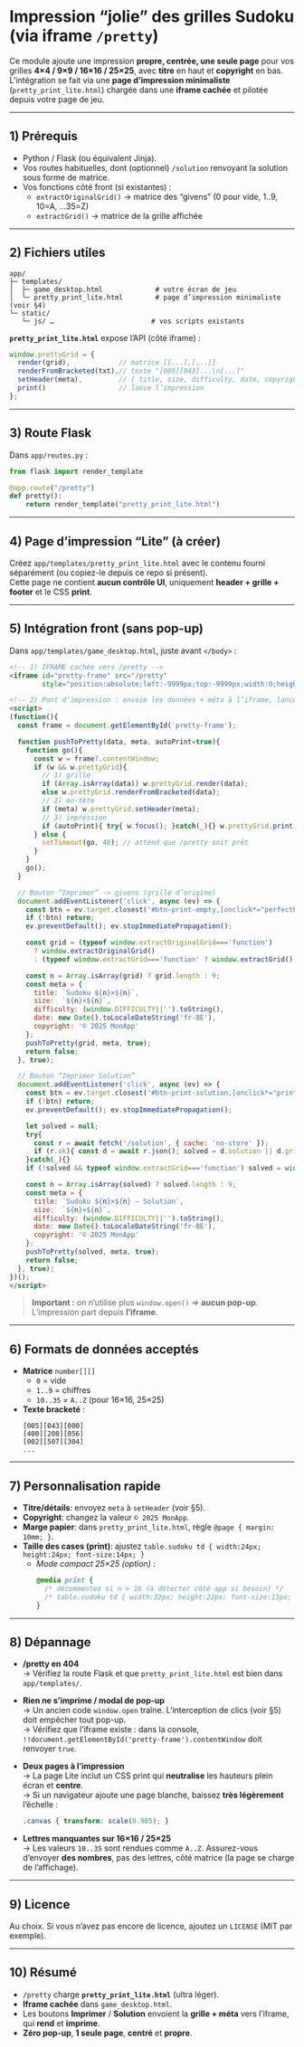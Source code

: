 # Impression “jolie” des grilles Sudoku (via iframe `/pretty`)

Ce module ajoute une impression **propre, centrée, une seule page** pour vos grilles **4×4 / 9×9 / 16×16 / 25×25**, avec **titre** en haut et **copyright** en bas.  
L’intégration se fait via une **page d’impression minimaliste** (`pretty_print_lite.html`) chargée dans une **iframe cachée** et pilotée depuis votre page de jeu.

---

## 1) Prérequis

- Python / Flask (ou équivalent Jinja).
- Vos routes habituelles, dont (optionnel) `/solution` renvoyant la solution sous forme de matrice.
- Vos fonctions côté front (si existantes) :
  - `extractOriginalGrid()` → matrice des “givens” (0 pour vide, 1..9, 10=A, …35=Z)
  - `extractGrid()` → matrice de la grille affichée

---

## 2) Fichiers utiles

```
app/
├─ templates/
│  ├─ game_desktop.html             # votre écran de jeu
│  └─ pretty_print_lite.html        # page d’impression minimaliste (voir §4)
└─ static/
   └─ js/ …                        # vos scripts existants
```

**`pretty_print_lite.html`** expose l’API (côté iframe) :

```js
window.prettyGrid = {
  render(grid),            // matrice [[...],[...]]
  renderFromBracketed(txt),// texte "[005][043]...\n[...]"
  setHeader(meta),         // { title, size, difficulty, date, copyright }
  print()                  // lance l’impression
};
```

---

## 3) Route Flask

Dans `app/routes.py` :

```python
from flask import render_template

@app.route("/pretty")
def pretty():
    return render_template("pretty_print_lite.html")
```

---

## 4) Page d’impression “Lite” (à créer)

Créez `app/templates/pretty_print_lite.html` avec le contenu fourni séparément (ou copiez-le depuis ce repo si présent).  
Cette page ne contient **aucun contrôle UI**, uniquement **header + grille + footer** et le CSS **print**.

---

## 5) Intégration front (sans pop-up)

Dans `app/templates/game_desktop.html`, juste avant `</body>` :

```html
<!-- 1) IFRAME cachée vers /pretty -->
<iframe id="pretty-frame" src="/pretty"
        style="position:absolute;left:-9999px;top:-9999px;width:0;height:0;border:0;"></iframe>

<!-- 2) Pont d’impression : envoie les données + méta à l’iframe, lance print() -->
<script>
(function(){
  const frame = document.getElementById('pretty-frame');

  function pushToPretty(data, meta, autoPrint=true){
    function go(){
      const w = frame?.contentWindow;
      if (w && w.prettyGrid){
        // 1) grille
        if (Array.isArray(data)) w.prettyGrid.render(data);
        else w.prettyGrid.renderFromBracketed(data);
        // 2) en-tête
        if (meta) w.prettyGrid.setHeader(meta);
        // 3) impression
        if (autoPrint){ try{ w.focus(); }catch(_){} w.prettyGrid.print(); }
      } else {
        setTimeout(go, 40); // attend que /pretty soit prêt
      }
    }
    go();
  }

  // Bouton “Imprimer” -> givens (grille d’origine)
  document.addEventListener('click', async (ev) => {
    const btn = ev.target.closest('#btn-print-empty,[onclick*="perfectPrintEmpty"],[onclick*="printEmptyGrid"]');
    if (!btn) return;
    ev.preventDefault(); ev.stopImmediatePropagation();

    const grid = (typeof window.extractOriginalGrid==='function')
      ? window.extractOriginalGrid()
      : (typeof window.extractGrid==='function' ? window.extractGrid() : []);

    const n = Array.isArray(grid) ? grid.length : 9;
    const meta = {
      title: `Sudoku ${n}×${n}`,
      size:  `${n}×${n}`,
      difficulty: (window.DIFFICULTY||'').toString(),
      date: new Date().toLocaleDateString('fr-BE'),
      copyright: '© 2025 MonApp'
    };
    pushToPretty(grid, meta, true);
    return false;
  }, true);

  // Bouton “Imprimer Solution”
  document.addEventListener('click', async (ev) => {
    const btn = ev.target.closest('#btn-print-solution,[onclick*="printSolution"]');
    if (!btn) return;
    ev.preventDefault(); ev.stopImmediatePropagation();

    let solved = null;
    try{
      const r = await fetch('/solution', { cache: 'no-store' });
      if (r.ok){ const d = await r.json(); solved = d.solution || d.grid || d.solved; }
    }catch(_){}
    if (!solved && typeof window.extractGrid==='function') solved = window.extractGrid();

    const n = Array.isArray(solved) ? solved.length : 9;
    const meta = {
      title: `Sudoku ${n}×${n} — Solution`,
      size:  `${n}×${n}`,
      difficulty: (window.DIFFICULTY||'').toString(),
      date: new Date().toLocaleDateString('fr-BE'),
      copyright: '© 2025 MonApp'
    };
    pushToPretty(solved, meta, true);
    return false;
  }, true);
})();
</script>
```

> **Important :** on n’utilise plus `window.open()` ⇒ **aucun pop-up**.  
> L’impression part depuis **l’iframe**.

---

## 6) Formats de données acceptés

- **Matrice** `number[][]`  
  - `0` = vide  
  - `1..9` = chiffres  
  - `10..35` = `A..Z` (pour 16×16, 25×25)
- **Texte bracketé** :
  ```
  [005][043][000]
  [400][208][056]
  [002][507][304]
  ...
  ```

---

## 7) Personnalisation rapide

- **Titre/détails**: envoyez `meta` à `setHeader` (voir §5).
- **Copyright**: changez la valeur `© 2025 MonApp`.
- **Marge papier**: dans `pretty_print_lite.html`, règle `@page { margin: 10mm; }`.
- **Taille des cases (print)**: ajustez `table.sudoku td { width:24px; height:24px; font-size:14px; }`
  - *Mode compact 25×25 (option)* :
    ```css
    @media print {
      /* décommentez si n > 16 (à détecter côté app si besoin) */
      /* table.sudoku td { width:22px; height:22px; font-size:13px; } */
    }
    ```

---

## 8) Dépannage

- **/pretty en 404**  
  → Vérifiez la route Flask et que `pretty_print_lite.html` est bien dans `app/templates/`.

- **Rien ne s’imprime / modal de pop-up**  
  → Un ancien code `window.open` traîne. L’interception de clics (voir §5) doit empêcher tout pop-up.  
  → Vérifiez que l’iframe existe : dans la console, `!!document.getElementById('pretty-frame').contentWindow` doit renvoyer `true`.

- **Deux pages à l’impression**  
  → La page Lite inclut un CSS print qui **neutralise** les hauteurs plein écran et **centre**.  
  → Si un navigateur ajoute une page blanche, baissez **très légèrement** l’échelle :
    ```css
    .canvas { transform: scale(0.985); }
    ```

- **Lettres manquantes sur 16×16 / 25×25**  
  → Les valeurs `10..35` sont rendues comme `A..Z`. Assurez-vous d’envoyer **des nombres**, pas des lettres, côté matrice (la page se charge de l’affichage).

---

## 9) Licence

Au choix. Si vous n’avez pas encore de licence, ajoutez un `LICENSE` (MIT par exemple).

---

## 10) Résumé

- `/pretty` charge **`pretty_print_lite.html`** (ultra léger).  
- **Iframe cachée** dans `game_desktop.html`.  
- Les boutons **Imprimer** / **Solution** envoient la **grille + méta** vers l’iframe, qui **rend** et **imprime**.  
- **Zéro pop-up**, **1 seule page**, **centré** et **propre**.
